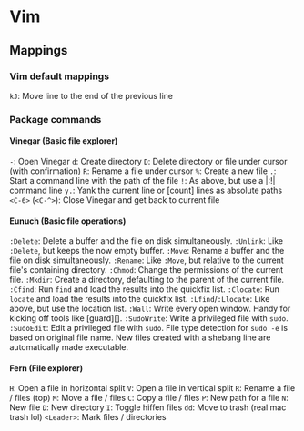 # Vim

## Mappings

### Vim default mappings

`kJ`: Move line to the end of the previous line

### Package commands

#### Vinegar (Basic file explorer)

`-`: Open Vinegar
`d`: Create directory
`D`: Delete directory or file under cursor (with confirmation)
`R`: Rename a file under cursor
`%`: Create a new file
`.`: Start a command line with the path of the file
`!`: As above, but use a |:!| command line
`y.`: Yank the current line or [count] lines as absolute paths
`<C-6>`  (`<C-^>`): Close Vinegar and get back to current file

#### Eunuch (Basic file operations)

`:Delete`: Delete a buffer and the file on disk simultaneously.
`:Unlink`: Like `:Delete`, but keeps the now empty buffer.
`:Move`: Rename a buffer and the file on disk simultaneously.
`:Rename`: Like `:Move`, but relative to the current file's containing directory.
`:Chmod`: Change the permissions of the current file.
`:Mkdir`: Create a directory, defaulting to the parent of the current file.
`:Cfind`: Run `find` and load the results into the quickfix list.
`:Clocate`: Run `locate` and load the results into the quickfix list.
`:Lfind`/`:Llocate`: Like above, but use the location list.
`:Wall`: Write every open window.  Handy for kicking off tools like [guard][].
`:SudoWrite`: Write a privileged file with `sudo`.
`:SudoEdit`: Edit a privileged file with `sudo`.
File type detection for `sudo -e` is based on original file name.
New files created with a shebang line are automatically made executable.

#### Fern (File explorer)

`H`: Open a file in horizontal split
`V`: Open a file in vertical split
`R`: Rename a file / files (top)
`M`: Move a file / files
`C`: Copy a file / files
`P`: New path for a file
`N`: New file
`D`: New directory
`I`: Toggle hiffen files
`dd`: Move to trash (real mac trash lol)
`<Leader>`: Mark files / directories

